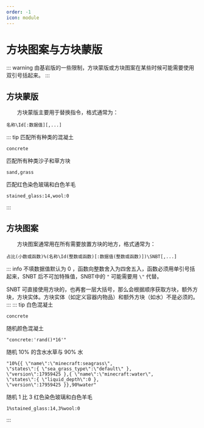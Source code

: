 ```yaml
---
order: -1
icon: module
---
```


# 方块图案与方块蒙版
::: warning
由基岩版的一些限制，方块蒙版或方块图案在某些时候可能需要使用双引号括起来。
::: 
## 方块蒙版

&emsp;&emsp;方块蒙版主要用于替换指令，格式通常为：
```
名称\Id[:数据值][,...]
```
::: tip
匹配所有种类的混凝土
```
concrete
```
匹配所有种类沙子和草方块
```
sand,grass
```
匹配红色染色玻璃和白色羊毛
```
stained_glass:14,wool:0
```
:::
## 方块图案
&emsp;&emsp;方块图案通常用在所有需要放置方块的地方，格式通常为：
```
占比(小数或函数)%(名称\Id(整数或函数)[:数据值(整数或函数)])\SNBT[,...]
```
::: info
不填数据值默认为 0 ，函数向整数舍入为四舍五入，函数必须用单引号括起来，SNBT 后不可加特殊值，SNBT中的 `"` 可能需要用 `\"` 代替。

SNBT 可直接使用方块的，也再套一层大括号，那么会根据顺序获取方块，额外方块，方块实体。方块实体（如定义容器内物品）和额外方块（如水）不是必须的。
:::
::: tip
白色混凝土
```
concrete
```
随机颜色混凝土
```
"concrete:'rand()*16'"
```
随机 10% 的含水水草与 90% 水
```
"10%{{ \"name\":\"minecraft:seagrass\", 
\"states\":{ \"sea_grass_type\":\"default\" }, 
\"version\":17959425 },{ \"name\":\"minecraft:water\",
\"states\":{ \"liquid_depth\":0 }, 
\"version\":17959425 }},90%water"
```
随机 1 比 3 红色染色玻璃和白色羊毛
```
1%stained_glass:14,3%wool:0
```
:::